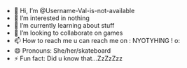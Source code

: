 - 👋 Hi, I’m @Username-Val-is-not-available
- 👀 I’m interested in nothing
- 🌱 I’m currently learning about stuff
- 💞️ I’m looking to collaborate on games
- 📫 How to reach me u can reach me on : NYOTYHING ! o:
- 😄 Pronouns: She/her/skateboard
- ⚡ Fun fact: Did u know that...ZzZzZzz

<!---
Username-Val-is-not-available/Username-Val-is-not-available is a ✨ special ✨ repository because its `README.md` (this file) appears on your GitHub profile.
You can click the Preview link to take a look at your changes.
--->
